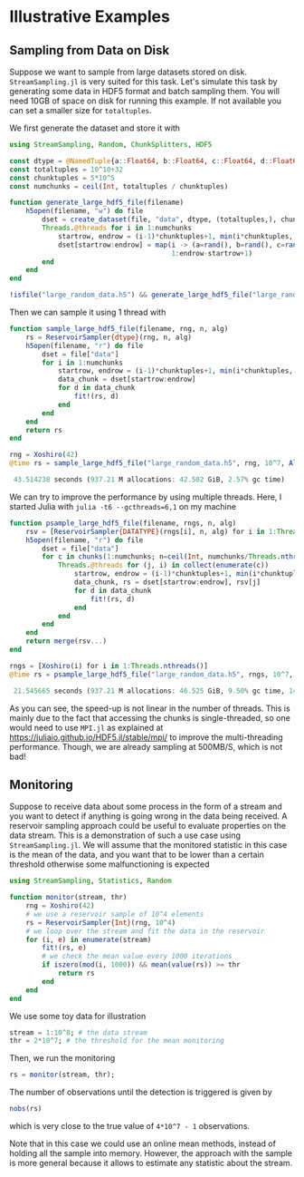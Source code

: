 
# Illustrative Examples

## Sampling from Data on Disk

Suppose we want to sample from large datasets stored on disk. `StreamSampling.jl`
is very suited for this task. Let's simulate this task by generating some data in 
HDF5 format and batch sampling them. You will need 10GB of space on disk for running
this example. If not available you can set a smaller size for `totaltuples`.

We first generate the dataset and store it with

```julia
using StreamSampling, Random, ChunkSplitters, HDF5

const dtype = @NamedTuple{a::Float64, b::Float64, c::Float64, d::Float64}
const totaltuples = 10^10÷32
const chunktuples = 5*10^5
const numchunks = ceil(Int, totaltuples / chunktuples)

function generate_large_hdf5_file(filename)
    h5open(filename, "w") do file
        dset = create_dataset(file, "data", dtype, (totaltuples,), chunk=(chunktuples,))
        Threads.@threads for i in 1:numchunks
            startrow, endrow = (i-1)*chunktuples+1, min(i*chunktuples, totaltuples)
            dset[startrow:endrow] = map(i -> (a=rand(), b=rand(), c=rand(), d=rand()), 
                                        1:endrow-startrow+1)
        end
    end
end

!isfile("large_random_data.h5") && generate_large_hdf5_file("large_random_data.h5")
```

Then we can sample it using 1 thread with

```julia
function sample_large_hdf5_file(filename, rng, n, alg)
    rs = ReservoirSampler{dtype}(rng, n, alg)
    h5open(filename, "r") do file
        dset = file["data"]
        for i in 1:numchunks
            startrow, endrow = (i-1)*chunktuples+1, min(i*chunktuples, totaltuples)
            data_chunk = dset[startrow:endrow]
            for d in data_chunk
                fit!(rs, d)
            end
        end
    end
    return rs
end

rng = Xoshiro(42)
@time rs = sample_large_hdf5_file("large_random_data.h5", rng, 10^7, AlgRSWRSKIP())
```
```julia
 43.514238 seconds (937.21 M allocations: 42.502 GiB, 2.57% gc time)
```

We can try to improve the performance by using multiple threads. Here, I started Julia
with `julia -t6 --gcthreads=6,1` on my machine

```julia
function psample_large_hdf5_file(filename, rngs, n, alg)
    rsv = [ReservoirSampler{DATATYPE}(rngs[i], n, alg) for i in 1:Threads.nthreads()]
    h5open(filename, "r") do file
        dset = file["data"]
        for c in chunks(1:numchunks; n=ceil(Int, numchunks/Threads.nthreads()))
            Threads.@threads for (j, i) in collect(enumerate(c))
                startrow, endrow = (i-1)*chunktuples+1, min(i*chunktuples, totaltuples)
                data_chunk, rs = dset[startrow:endrow], rsv[j]
                for d in data_chunk
                    fit!(rs, d)
                end
            end
        end
    end
    return merge(rsv...)
end

rngs = [Xoshiro(i) for i in 1:Threads.nthreads()]
@time rs = psample_large_hdf5_file("large_random_data.h5", rngs, 10^7, AlgRSWRSKIP())
```
```julia
 21.545665 seconds (937.21 M allocations: 46.525 GiB, 9.50% gc time, 14913 lock conflicts)
```

As you can see, the speed-up is not linear in the number of threads. This is mainly due to
the fact that accessing the chunks is single-threaded, so one would need to use `MPI.jl` as 
explained at https://juliaio.github.io/HDF5.jl/stable/mpi/ to improve the multi-threading
performance. Though, we are already sampling at 500MB/S, which is not bad!

## Monitoring

Suppose to receive data about some process in the form of a stream and you want
to detect if anything is going wrong in the data being received. A reservoir 
sampling approach could be useful to evaluate properties on the data stream. 
This is a demonstration of such a use case using `StreamSampling.jl`. We will
assume that the monitored statistic in this case is the mean of the data, and 
you want that to be lower than a certain threshold otherwise some malfunctioning
is expected

```julia
using StreamSampling, Statistics, Random

function monitor(stream, thr)
    rng = Xoshiro(42)
    # we use a reservoir sample of 10^4 elements
    rs = ReservoirSampler{Int}(rng, 10^4)
    # we loop over the stream and fit the data in the reservoir
    for (i, e) in enumerate(stream)
        fit!(rs, e)
        # we check the mean value every 1000 iterations
        if iszero(mod(i, 1000)) && mean(value(rs)) >= thr
            return rs
        end
    end
end
```

We use some toy data for illustration

```julia
stream = 1:10^8; # the data stream
thr = 2*10^7; # the threshold for the mean monitoring
```

Then, we run the monitoring

```julia
rs = monitor(stream, thr);
```

The number of observations until the detection is triggered is
given by

```julia
nobs(rs)
```

which is very close to the true value of `4*10^7 - 1` observations.

Note that in this case we could use an online mean methods, 
instead of holding all the sample into memory. However, 
the approach with the sample is more general because it
allows to estimate any statistic about the stream. 
